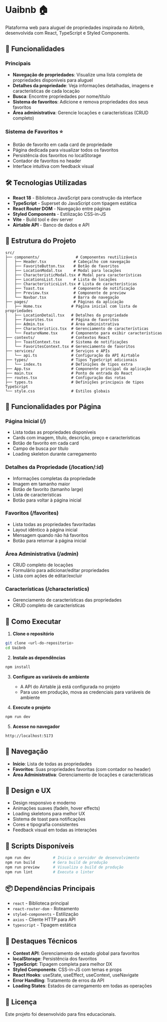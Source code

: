 # Uaibnb 🏠

Plataforma web para aluguel de propriedades inspirada no Airbnb, desenvolvida com React, TypeScript e Styled Components.

## 🚀 Funcionalidades

### Principais
- **Navegação de propriedades**: Visualize uma lista completa de propriedades disponíveis para aluguel
- **Detalhes da propriedade**: Veja informações detalhadas, imagens e características de cada locação
- **Busca**: Encontre propriedades por nome/título
- **Sistema de favoritos**: Adicione e remova propriedades dos seus favoritos
- **Área administrativa**: Gerencie locações e características (CRUD completo)

### Sistema de Favoritos ⭐
- Botão de favorito em cada card de propriedade
- Página dedicada para visualizar todos os favoritos
- Persistência dos favoritos no localStorage
- Contador de favoritos no header
- Interface intuitiva com feedback visual

## 🛠️ Tecnologias Utilizadas

- **React 18** - Biblioteca JavaScript para construção da interface
- **TypeScript** - Superset do JavaScript com tipagem estática
- **React Router DOM** - Navegação entre páginas
- **Styled Components** - Estilização CSS-in-JS
- **Vite** - Build tool e dev server
- **Airtable API** - Banco de dados e API

## 📁 Estrutura do Projeto

```
src/
├── components/                # Componentes reutilizáveis
│   ├── Header.tsx            # Cabeçalho com navegação
│   ├── FavoriteButton.tsx    # Botão de favoritos
│   ├── LocationModal.tsx     # Modal para locações
│   ├── CharacteristicModal.tsx # Modal para características
│   ├── LocationsList.tsx     # Lista de locações
│   ├── CharacteristicsList.tsx # Lista de características
│   ├── Toast.tsx             # Componente de notificação
│   ├── Preview.tsx           # Componente de preview
│   └── Navbar.tsx            # Barra de navegação
├── pages/                    # Páginas da aplicação
│   ├── Home.tsx             # Página inicial com lista de propriedades
│   ├── LocationDetail.tsx   # Detalhes da propriedade
│   ├── Favorites.tsx        # Página de favoritos
│   ├── Admin.tsx            # Área administrativa
│   ├── Characteristics.tsx  # Gerenciamento de características
│   └── FeatureName.tsx      # Componente para exibir características
├── contexts/                # Contextos React
│   ├── ToastContext.tsx     # Sistema de notificações
│   └── FavoritesContext.tsx # Gerenciamento de favoritos
├── services/                # Serviços e APIs
│   └── api.ts               # Configuração da API Airtable
├── types/                   # Tipos TypeScript adicionais
│   └── index.ts             # Definições de tipos extra
├── App.tsx                  # Componente principal da aplicação
├── main.tsx                 # Ponto de entrada do React
├── routes.tsx               # Configuração das rotas
├── types.ts                 # Definições principais de tipos TypeScript
└── style.css                # Estilos globais
```

## 🎯 Funcionalidades por Página

### Página Inicial (/)
- Lista todas as propriedades disponíveis
- Cards com imagem, título, descrição, preço e características
- Botão de favorito em cada card
- Campo de busca por título
- Loading skeleton durante carregamento

### Detalhes da Propriedade (/location/:id)
- Informações completas da propriedade
- Imagem em tamanho maior
- Botão de favorito (tamanho large)
- Lista de características
- Botão para voltar à página inicial

### Favoritos (/favorites)
- Lista todas as propriedades favoritadas
- Layout idêntico à página inicial
- Mensagem quando não há favoritos
- Botão para retornar à página inicial

### Área Administrativa (/admin)
- CRUD completo de locações
- Formulário para adicionar/editar propriedades
- Lista com ações de editar/excluir

### Características (/characteristics)
- Gerenciamento de características das propriedades
- CRUD completo de características

## 🚀 Como Executar

1. **Clone o repositório**
```bash
git clone <url-do-repositorio>
cd Uaibnb
```

2. **Instale as dependências**
```bash
npm install
```

3. **Configure as variáveis de ambiente**
   - A API do Airtable já está configurada no projeto
   - Para uso em produção, mova as credenciais para variáveis de ambiente

4. **Execute o projeto**
```bash
npm run dev
```

5. **Acesse no navegador**
```
http://localhost:5173
```

## 📱 Navegação

- **Início**: Lista de todas as propriedades
- **Favoritos**: Suas propriedades favoritas (com contador no header)
- **Área Administrativa**: Gerenciamento de locações e características

## 🎨 Design e UX

- Design responsivo e moderno
- Animações suaves (fadeIn, hover effects)
- Loading skeletons para melhor UX
- Sistema de toast para notificações
- Cores e tipografia consistentes
- Feedback visual em todas as interações

## 🔧 Scripts Disponíveis

```bash
npm run dev          # Inicia o servidor de desenvolvimento
npm run build        # Gera build de produção
npm run preview      # Visualiza o build de produção
npm run lint         # Executa o linter
```

## 📦 Dependências Principais

- `react` - Biblioteca principal
- `react-router-dom` - Roteamento
- `styled-components` - Estilização
- `axios` - Cliente HTTP para API
- `typescript` - Tipagem estática

## 🌟 Destaques Técnicos

- **Context API**: Gerenciamento de estado global para favoritos
- **localStorage**: Persistência dos favoritos
- **TypeScript**: Tipagem completa para melhor DX
- **Styled Components**: CSS-in-JS com temas e props
- **React Hooks**: useState, useEffect, useContext, useNavigate
- **Error Handling**: Tratamento de erros da API
- **Loading States**: Estados de carregamento em todas as operações

## 📝 Licença

Este projeto foi desenvolvido para fins educacionais. 